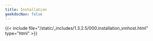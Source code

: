 ```yaml
---
title: Installation
geekdocNav: false
---
```

{{< include file="/static/_includes/1.3.2.5/000.installation_vmhost.html" type="html" >}}